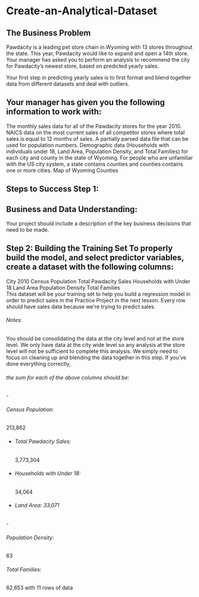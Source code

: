 # Create-an-Analytical-Dataset
<h2> The Business Problem </h2>

Pawdacity is a leading pet store chain in Wyoming with 13 stores throughout the state. This year, Pawdacity would like to expand and open a 14th store. Your manager has asked you to perform an analysis to recommend the city for Pawdacity’s newest store, based on predicted yearly sales.  

Your first step in predicting yearly sales is to first format and blend together data from different datasets and deal with outliers.  

<h2> Your manager has given you the following information to work with: </h2>
  
  The monthly sales data for all of the Pawdacity stores for the year 2010.
  NAICS data on the most current sales of all competitor stores where total sales is equal to 12 months of sales.
  A partially parsed data file that can be used for population numbers.
  Demographic data (Households with individuals under 18, Land Area, Population Density, and Total Families) for each city and county in the state of Wyoming. For people who are unfamiliar with the US city system, a state contains counties and counties contains one or more cities.
  Map of Wyoming Counties 
  
  <h2> Steps to Success Step 1:</h2>
  
  <h2> Business and Data Understanding: </h2>
  Your project should include a description of the key business decisions that need to be made. 
  
  <h2> Step 2: Building the Training Set To properly build the model, and select predictor variables, create a dataset with the following columns: </h2>
  
  City 2010 Census Population Total Pawdacity Sales Households with Under 18 Land Area Population Density Total Families  
  This dataset will be your training set to help you build a regression model in order to predict sales in the Practice Project in the next lesson. 
  Every row should have sales data because we're trying to predict sales. 
  
  <h6>Notes: </h6>
  You should be consolidating the data at the city level and not at the store level. 
  We only have data at the city wide level so any analysis at the store level will not be sufficient to complete this analysis. 
  We simply need to focus on cleaning up and blending the data together in this step.  
 If you’ve done everything correctly, 
 
 <h6> the sum for each of the above columns should be: </h6>
 
 -<h6> Census Population: </h6> 213,862 
- <h6> Total Pawdacity Sales: </h6>3,773,304 
 - <h6> Households with Under 18:</h6>34,064 
 - <h6> Land Area: 33,071 
  -<h6> Population Density: </h6> 63 
  <h6> Total Families: </h6> 62,653 with 11 rows of data
